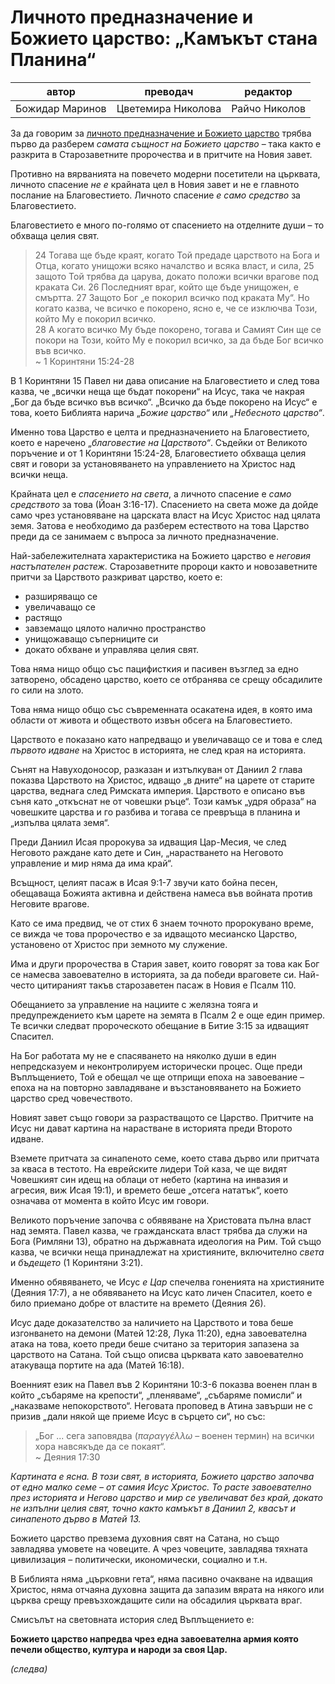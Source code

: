 # Личното предназначение и Божието царство: „Камъкът стана Планина“

|автор | преводач| редактор|
|-|-|-|
|Божидар Маринов| Цветемира Николова | Райчо Николов|

За да говорим за [личното предназначение и Божието царство](./Личното%20предназначение%20и%20Божието%20царство:%20Въведение.md) трябва първо да разберем _самата същност на Божието царство_ – така както е разкрита в Старозаветните пророчества и в притчите на Новия завет.

Противно на вярванията на повечето модерни посетители на църквата, личното спасение _не е_ крайната цел в Новия завет и не е главното послание на Благовестието. Личното спасение _е само средство_ за Благовестието.

Благовестието е много по-голямо от спасението на отделните души – то обхваща целия свят.

> 24 Тогава ще бъде краят, когато Той предаде царството на Бога и Отца, когато унищожи всяко началство и всяка власт, и сила, 25 защото Той трябва да царува, докато положи всички врагове под краката Си. 26 Последният враг, който ще бъде унищожен, е смъртта. 27 Защото Бог „е покорил всичко под краката Му“. Но когато казва, че всичко е покорено, ясно е, че се изключва Този, който Му е покорил всичко.  
> 28 А когато всичко Му бъде покорено, тогава и Самият Син ще се покори на Този, който Му е покорил всичко, за да бъде Бог всичко във всичко.  
> ~ 1 Коринтяни 15:24-28

В 1 Коринтяни 15 Павел ни дава описание на Благовестието и след това казва, че „всички неща ще бъдат покорени“ на Исус, така че накрая „Бог да бъде всичко във всичко“. „Всичко да бъде покорено на Исус“ е това, което Библията нарича „_Божие царство“_ или _„Небесното царство“_.

Именно това Царство е целта и предназначението на Благовестието, което е наречено „_благовестие на Царството“_. Съдейки от Великото поръчение и от 1 Коринтяни 15:24-28, Благовестието обхваща целия свят и говори за установяването на управлението на Христос над всички неща.

Крайната цел е _спасението на света_, а личното спасение е _само средството_ за това (Йоан 3:16-17). Спасението на света може да дойде само чрез установяване на царската власт на Исус Христос над цялата земя. Затова е необходимо да разберем естеството на това Царство преди да се занимаем с въпроса за личното предназначение.

Най-забележителната характеристика на Божието царство е _неговия настъпателен растеж_. Старозаветните пророци както и новозаветните притчи за Царството разкриват царство, което е:

*   разширяващо се
*   увеличаващо се
*   растящо
*   завземащо цялото налично пространство
*   унищожаващо съперниците си
*   докато обхване и управлява целия свят.

Това няма нищо общо със пацифисткия и пасивен възглед за едно затворено, обсадено царство, което се отбранява се срещу обсадилите го сили на злото.

Това няма нищо общо със съвременната осакатена идея, в която има области от живота и обществото извън обсега на Благовестието.

Царството е показано като напредващо и увеличаващо се и това е след _първото идване_ на Христос в историята, не след края на историята.

Сънят на Навуходоносор, разказан и изтълкуван от Даниил 2 глава показва Царството на Христос, идващо „в дните“ на царете от старите царства, веднага след Римската империя. Царството е описано във съня като „откъснат не от човешки ръце“. Този камък „удря образа“ на човешките царства и го разбива и тогава се превръща в планина и „изпълва цялата земя“.

Преди Даниил Исая пророкува за идващия Цар-Месия, че след Неговото раждане като дете и Син, „нарастването на Неговото управление и мир няма да има край“.

Всъщност, целият пасаж в Исая 9:1-7 звучи като бойна песен, обещаваща Божията активна и действена намеса във войната против Неговите врагове.

Като се има предвид, че от стих 6 знаем точното пророкувано време, се вижда че това пророчество е за идващото месианско Царство, установено от Христос при земното му служение.

Има и други пророчества в Стария завет, които говорят за това как Бог се намесва завоевателно в историята, за да победи враговете си. Най-често цитираният такъв старозаветен пасаж в Новия е Псалм 110.

Обещанието за управление на нациите с желязна тояга и предупреждението към царете на земята в Псалм 2 е още един пример. Те всички следват пророческото обещание в Битие 3:15 за идващият Спасител.

На Бог работата му не е спасяването на няколко души в един непредсказуем и неконтролируем исторически процес. Още преди Въплъщението, Той е обещал че ще отприщи епоха на завоевание – епоха на на повторно завладяване и възстановяването на Божието царство сред човечеството.

Новият завет също говори за разрастващото се Царство. Притчите на Исус ни дават картина на нарастване в историята преди Второто идване.

Вземете притчата за синапеното семе, което става дърво или притчата за кваса в тестото. На еврейските лидери Той каза, че ще видят Човешкият син идещ на облаци от небето (картина на инвазия и агресия, виж Исая 19:1), и времето беше „отсега нататък“, което означава от момента в който Исус им говори.

Великото поръчение започва с обявяване на Христовата пълна власт над земята. Павел казва, че гражданската власт трябва да служи на Бога (Римляни 13), обратно на държавната идеология на Рим. Той също казва, че всички неща принадлежат на християните, включително _света_ и _бъдещето_ (1 Коринтяни 3:21).

Именно обявяването, че Исус _е Цар_ спечелва гоненията на християните (Деяния 17:7), а не обявяването на Исус като личен Спасител, което е било приемано добре от властите на времето (Деяния 26).

Исус даде доказателство за наличието на Царството и това беше изгонването на демони (Матей 12:28, Лука 11:20), една завоевателна атака на това, което преди беше считано за територия запазена за царството на Сатана. Той също описва църквата като завоевателно атакуваща портите на ада (Матей 16:18).

Военният език на Павел във 2 Коринтяни 10:3-6 показва военен план в който „събаряме на крепости“, „пленяваме“, „събаряме помисли“ и „наказваме непокорството“. Неговата проповед в Атина завърши не с призив „дали някой ще приеме Исус в сърцето си“, но със:

> „Бог ... сега заповядва (_παραγγέλλω_ – военен термин) на всички хора навсякъде да се покаят“.  
> ~ Деяния 17:30

_Картината е ясна. В този свят, в историята, Божието царство започва от едно малко семе – от самия Исус Христос. То расте завоевателно през историята и Негово царство и мир се увеличават без край, докато не изпълни целия свят, точно както камъкът в Даниил 2, квасът и синапеното дърво в Матей 13\._

Божието царство превзема духовния свят на Сатана, но също завладява умовете на човеците. А чрез човеците, завладява тяхната цивилизация – политически, икономически, социално и т.н.

В Библията няма „църковни гета“, няма пасивно очакване на идващия Христос, няма отчаяна духовна защита да запазим вярата на някого или църква срещу превъзхождащите сили на обсадилия църквата враг.

Смисълът на световната история след Въплъщението е:

**Божието царство напредва чрез една завоевателна армия която печели общество, култура и народи за своя Цар.**

_(следва)_

